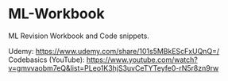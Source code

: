 # ML-Workbook
ML Revision Workbook and Code snippets.

Udemy: https://www.udemy.com/share/101s5MBkEScFxUQnQ=/
Codebasics (YouTube): https://www.youtube.com/watch?v=gmvvaobm7eQ&list=PLeo1K3hjS3uvCeTYTeyfe0-rN5r8zn9rw
